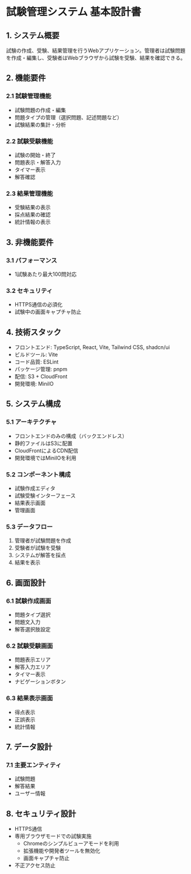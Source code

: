 # 試験管理システム 基本設計書

## 1. システム概要
試験の作成、受験、結果管理を行うWebアプリケーション。管理者は試験問題を作成・編集し、受験者はWebブラウザから試験を受験、結果を確認できる。

## 2. 機能要件
### 2.1 試験管理機能
- 試験問題の作成・編集
- 問題タイプの管理（選択問題、記述問題など）
- 試験結果の集計・分析

### 2.2 試験受験機能  
- 試験の開始・終了
- 問題表示・解答入力
- タイマー表示
- 解答確認

### 2.3 結果管理機能
- 受験結果の表示
- 採点結果の確認
- 統計情報の表示

## 3. 非機能要件
### 3.1 パフォーマンス
- 1試験あたり最大100問対応

### 3.2 セキュリティ
- HTTPS通信の必須化
- 試験中の画面キャプチャ防止

## 4. 技術スタック
- フロントエンド: TypeScript, React, Vite, Tailwind CSS, shadcn/ui
- ビルドツール: Vite
- コード品質: ESLint
- パッケージ管理: pnpm
- 配信: S3 + CloudFront
- 開発環境: MiniIO

## 5. システム構成
### 5.1 アーキテクチャ
- フロントエンドのみの構成（バックエンドレス）
- 静的ファイルはS3に配置
- CloudFrontによるCDN配信
- 開発環境ではMiniIOを利用

### 5.2 コンポーネント構成
- 試験作成エディタ
- 試験受験インターフェース
- 結果表示画面
- 管理画面

### 5.3 データフロー
1. 管理者が試験問題を作成
2. 受験者が試験を受験
3. システムが解答を採点
4. 結果を表示

## 6. 画面設計
### 6.1 試験作成画面
- 問題タイプ選択
- 問題文入力
- 解答選択肢設定

### 6.2 試験受験画面
- 問題表示エリア
- 解答入力エリア
- タイマー表示
- ナビゲーションボタン

### 6.3 結果表示画面
- 得点表示
- 正誤表示
- 統計情報

## 7. データ設計
### 7.1 主要エンティティ
- 試験問題
- 解答結果
- ユーザー情報

## 8. セキュリティ設計
- HTTPS通信
- 専用ブラウザモードでの試験実施
  - Chromeのシンプルビューアモードを利用
  - 拡張機能や開発者ツールを無効化
  - 画面キャプチャ防止
- 不正アクセス防止

